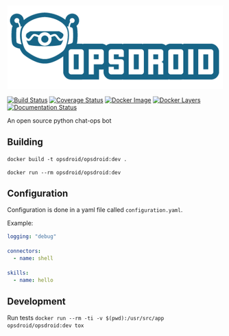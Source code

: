 ![opsdroid](https://github.com/opsdroid/style-guidelines/raw/master/logos/logo-wide-light.png)

[![Build Status](https://travis-ci.org/opsdroid/opsdroid.svg?branch=master)](https://travis-ci.org/opsdroid/opsdroid) [![Coverage Status](https://coveralls.io/repos/github/opsdroid/opsdroid/badge.svg?branch=master)](https://coveralls.io/github/opsdroid/opsdroid?branch=master) [![Docker Image](https://img.shields.io/badge/docker-ready-blue.svg)](https://hub.docker.com/r/opsdroid/opsdroid/) [![Docker Layers](https://images.microbadger.com/badges/image/opsdroid/opsdroid.svg)](https://microbadger.com/#/images/opsdroid/opsdroid) [![Documentation Status](https://img.shields.io/badge/docs-latest-red.svg?style=flat)](http://opsdroid.readthedocs.io/en/latest/?badge=latest)


An open source python chat-ops bot

## Building

`docker build -t opsdroid/opsdroid:dev .`

`docker run --rm opsdroid/opsdroid:dev`

## Configuration

Configuration is done in a yaml file called `configuration.yaml`.

Example:

```yaml
logging: "debug"

connectors:
  - name: shell

skills:
  - name: hello
```

## Development

Run tests
`docker run --rm -ti -v $(pwd):/usr/src/app opsdroid/opsdroid:dev tox`
